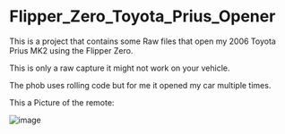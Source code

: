 # Flipper_Zero_Toyota_Prius_Opener
This is a project that contains some Raw files that open my 2006 Toyota Prius MK2 using the Flipper Zero.

This is only a raw capture it might not work on your vehicle.

The phob uses rolling code but for me it opened my car multiple times.

This a Picture of the remote:

![image](https://github.com/Hamika20/Flipper_Zero_Toyota_Prius_Opener/assets/122438385/cfede00f-7ef1-4547-8a25-0f7c3f056968)



